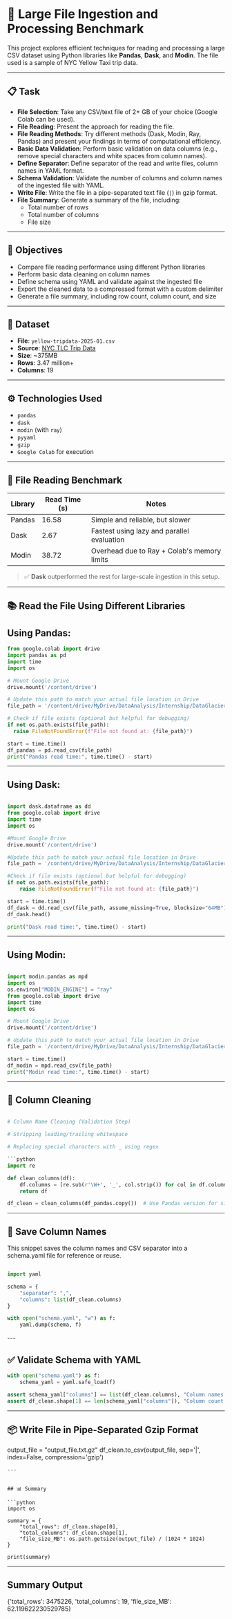 # 🚀 Large File Ingestion and Processing Benchmark

This project explores efficient techniques for reading and processing a large CSV dataset using Python libraries like **Pandas**, **Dask**, and **Modin**. The file used is a sample of NYC Yellow Taxi trip data.

---

## 📋 Task

- **File Selection**: Take any CSV/text file of 2+ GB of your choice (Google Colab can be used).
- **File Reading**: Present the approach for reading the file.
- **File Reading Methods**: Try different methods (Dask, Modin, Ray, Pandas) and present your findings in terms of computational efficiency.
- **Basic Data Validation**: Perform basic validation on data columns (e.g., remove special characters and white spaces from column names).
- **Define Separator**: Define separator of the read and write files, column names in YAML format.
- **Schema Validation**: Validate the number of columns and column names of the ingested file with YAML.
- **Write File**: Write the file in a pipe-separated text file (`|`) in gzip format.
- **File Summary**: Generate a summary of the file, including:
  - Total number of rows
  - Total number of columns
  - File size

---

## 📌 Objectives

- Compare file reading performance using different Python libraries
- Perform basic data cleaning on column names
- Define schema using YAML and validate against the ingested file
- Export the cleaned data to a compressed format with a custom delimiter
- Generate a file summary, including row count, column count, and size

---

## 📂 Dataset

- **File**: `yellow-tripdata-2025-01.csv`
- **Source**: [NYC TLC Trip Data](https://www.nyc.gov/site/tlc/about/tlc-trip-record-data.page)
- **Size**: ~375MB
- **Rows**: 3.47 million+
- **Columns**: 19

---

## ⚙️ Technologies Used

- `pandas`
- `dask`
- `modin` (with `ray`)
- `pyyaml`
- `gzip`
- `Google Colab` for execution

---

## 🚀 File Reading Benchmark

| **Library** | **Read Time (s)** | **Notes** |
|-------------|-------------------|-----------|
| Pandas      | 16.58             | Simple and reliable, but slower |
| Dask        | 2.67              | Fastest using lazy and parallel evaluation |
| Modin       | 38.72             | Overhead due to Ray + Colab's memory limits |

> ✅ **Dask** outperformed the rest for large-scale ingestion in this setup.

---

## 📚 Read the File Using Different Libraries


## Using Pandas:
```python
from google.colab import drive
import pandas as pd
import time
import os

# Mount Google Drive
drive.mount('/content/drive')

# Update this path to match your actual file location in Drive
file_path = '/content/drive/MyDrive/DataAnalysis/Internship/DataGlaciers/Week-6/yellow-tripdata-2025-01.csv'

# Check if file exists (optional but helpful for debugging)
if not os.path.exists(file_path):
  raise FileNotFoundError(f"File not found at: {file_path}")

start = time.time()
df_pandas = pd.read_csv(file_path)
print("Pandas read time:", time.time() - start)

```
---

## Using Dask:

```python

import dask.dataframe as dd
from google.colab import drive
import time
import os

#Mount Google Drive
drive.mount('/content/drive')

#Update this path to match your actual file location in Drive
file_path = '/content/drive/MyDrive/DataAnalysis/Internship/DataGlaciers/Week-6/yellow-tripdata-2025-01.csv'

#Check if file exists (optional but helpful for debugging)
if not os.path.exists(file_path):
    raise FileNotFoundError(f"File not found at: {file_path}")

start = time.time()
df_dask = dd.read_csv(file_path, assume_missing=True, blocksize="64MB")
df_dask.head()

print("Dask read time:", time.time() - start)

```
---


## Using Modin:

```python

import modin.pandas as mpd
import os
os.environ["MODIN_ENGINE"] = "ray"
from google.colab import drive
import time
import os

# Mount Google Drive
drive.mount('/content/drive')

# Update this path to match your actual file location in Drive
file_path = '/content/drive/MyDrive/DataAnalysis/Internship/DataGlaciers/Week-6/yellow-tripdata-2025-01.csv'

start = time.time()
df_modin = mpd.read_csv(file_path)
print("Modin read time:", time.time() - start)

```
---

## 🧹 Column Cleaning

```python

# Column Name Cleaning (Validation Step)

# Stripping leading/trailing whitespace

# Replacing special characters with _ using regex

```python 
import re

def clean_columns(df):
    df.columns = [re.sub(r'\W+', '_', col.strip()) for col in df.columns]
    return df

df_clean = clean_columns(df_pandas.copy())  # Use Pandas version for simplicity


```
---

## 💾 Save Column Names

This snippet saves the column names and CSV separator into a schema.yaml file for reference or reuse.

```python

import yaml

schema = {
    "separator": ",",
    "columns": list(df_clean.columns)
}

with open("schema.yaml", "w") as f:
    yaml.dump(schema, f)

```
---<br>

## ✅ Validate Schema with YAML

```python
with open("schema.yaml") as f:
    schema_yaml = yaml.safe_load(f)

assert schema_yaml["columns"] == list(df_clean.columns), "Column names don't match"
assert df_clean.shape[1] == len(schema_yaml["columns"]), "Column count mismatch"


```
---

## 📦 Write File in Pipe-Separated Gzip Format


output_file = "output_file.txt.gz"
df_clean.to_csv(output_file, sep='|', index=False, compression='gzip')

```
---


## 📊 Summary

```python 
import os

summary = {
    "total_rows": df_clean.shape[0],
    "total_columns": df_clean.shape[1],
    "file_size_MB": os.path.getsize(output_file) / (1024 * 1024)
}

print(summary)
```
---

## Summary Output

{'total_rows': 3475226, 'total_columns': 19, 'file_size_MB': 62.119622230529785}





